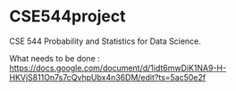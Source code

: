 # CSE544project
CSE 544 Probability and Statistics for Data Science.

What needs to be done : https://docs.google.com/document/d/1idt6mwDiK1NA9-H-HKVjS811On7s7cQvhpUbx4n36DM/edit?ts=5ac50e2f
